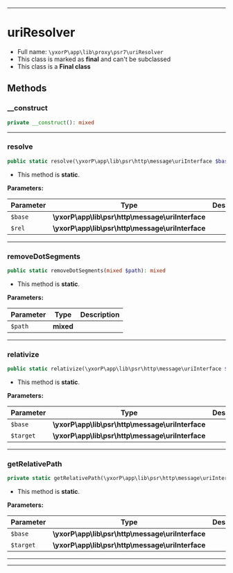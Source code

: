 ***

# uriResolver

* Full name: `\yxorP\app\lib\proxy\psr7\uriResolver`
* This class is marked as **final** and can't be subclassed
* This class is a **Final class**

## Methods

### __construct

```php
private __construct(): mixed
```

***

### resolve

```php
public static resolve(\yxorP\app\lib\psr\http\message\uriInterface $base, \yxorP\app\lib\psr\http\message\uriInterface $rel): mixed
```

* This method is **static**.

**Parameters:**

| Parameter | Type | Description |
|-----------|------|-------------|
| `$base` | **\yxorP\app\lib\psr\http\message\uriInterface** |  |
| `$rel` | **\yxorP\app\lib\psr\http\message\uriInterface** |  |

***

### removeDotSegments

```php
public static removeDotSegments(mixed $path): mixed
```

* This method is **static**.

**Parameters:**

| Parameter | Type | Description |
|-----------|------|-------------|
| `$path` | **mixed** |  |

***

### relativize

```php
public static relativize(\yxorP\app\lib\psr\http\message\uriInterface $base, \yxorP\app\lib\psr\http\message\uriInterface $target): mixed
```

* This method is **static**.

**Parameters:**

| Parameter | Type | Description |
|-----------|------|-------------|
| `$base` | **\yxorP\app\lib\psr\http\message\uriInterface** |  |
| `$target` | **\yxorP\app\lib\psr\http\message\uriInterface** |  |

***

### getRelativePath

```php
private static getRelativePath(\yxorP\app\lib\psr\http\message\uriInterface $base, \yxorP\app\lib\psr\http\message\uriInterface $target): mixed
```

* This method is **static**.

**Parameters:**

| Parameter | Type | Description |
|-----------|------|-------------|
| `$base` | **\yxorP\app\lib\psr\http\message\uriInterface** |  |
| `$target` | **\yxorP\app\lib\psr\http\message\uriInterface** |  |

***


***

